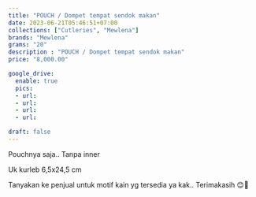 ```yaml
---
title: "POUCH / Dompet tempat sendok makan"
date: 2023-06-21T05:46:51+07:00
collections: ["Cutleries", "Mewlena"]
brands: "Mewlena"
grams: "20"
description : "POUCH / Dompet tempat sendok makan"
price: "8,000.00"

google_drive:
  enable: true
  pics:
  - url: 
  - url: 
  - url: 
  - url: 

draft: false
---
```


Pouchnya saja..
Tanpa inner

Uk kurleb 6,5x24,5 cm

Tanyakan ke penjual untuk motif kain yg tersedia ya kak..
Terimakasih 😊🙏

